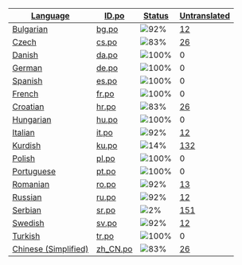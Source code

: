 <table>
  <thead>
    <tr>
      <th>
        <a href="#" id="language">Language</a>
      </th>
      <th>
        <a href="#" id="idpo">ID.po</a>
      </th>
      <th>
        <a href="#" id="status">Status</a>
      </th>
      <th>
        <a href="#" id="untranslated">Untranslated</a>
      </th>
    </tr>
  </thead>
  <tbody>
    <tr>
      <td class="language" data-value="Bulgarian">
        <a href="bg.md">Bulgarian</a>
      </td>
      <td class="idpo" data-value="bg">
        <a href="https://github.com/linuxmint/cinnamon-spices-applets/blob/master/CinnVIIStarkMenu%40NikoKrause/files/CinnVIIStarkMenu%40NikoKrause/po/bg.po">bg.po</a>
      </td>
      <td class="status" data-value="92">
        <img src="https://progress-bar.dev/92" alt="92%" />
      </td>
      <td class="untranslated" data-value="12">
        <a href="../po/CinnVIIStarkMenu@NikoKrause/_bg.po">12</a>
      </td>
    </tr>
    <tr>
      <td class="language" data-value="Czech">
        <a href="cs.md">Czech</a>
      </td>
      <td class="idpo" data-value="cs">
        <a href="https://github.com/linuxmint/cinnamon-spices-applets/blob/master/CinnVIIStarkMenu%40NikoKrause/files/CinnVIIStarkMenu%40NikoKrause/po/cs.po">cs.po</a>
      </td>
      <td class="status" data-value="83">
        <img src="https://progress-bar.dev/83" alt="83%" />
      </td>
      <td class="untranslated" data-value="26">
        <a href="../po/CinnVIIStarkMenu@NikoKrause/_cs.po">26</a>
      </td>
    </tr>
    <tr>
      <td class="language" data-value="Danish">
        <a href="da.md">Danish</a>
      </td>
      <td class="idpo" data-value="da">
        <a href="https://github.com/linuxmint/cinnamon-spices-applets/blob/master/CinnVIIStarkMenu%40NikoKrause/files/CinnVIIStarkMenu%40NikoKrause/po/da.po">da.po</a>
      </td>
      <td class="status" data-value="100">
        <img src="https://progress-bar.dev/100" alt="100%" />
      </td>
      <td class="untranslated" data-value="0">
        0
      </td>
    </tr>
    <tr>
      <td class="language" data-value="German">
        <a href="de.md">German</a>
      </td>
      <td class="idpo" data-value="de">
        <a href="https://github.com/linuxmint/cinnamon-spices-applets/blob/master/CinnVIIStarkMenu%40NikoKrause/files/CinnVIIStarkMenu%40NikoKrause/po/de.po">de.po</a>
      </td>
      <td class="status" data-value="100">
        <img src="https://progress-bar.dev/100" alt="100%" />
      </td>
      <td class="untranslated" data-value="0">
        0
      </td>
    </tr>
    <tr>
      <td class="language" data-value="Spanish">
        <a href="es.md">Spanish</a>
      </td>
      <td class="idpo" data-value="es">
        <a href="https://github.com/linuxmint/cinnamon-spices-applets/blob/master/CinnVIIStarkMenu%40NikoKrause/files/CinnVIIStarkMenu%40NikoKrause/po/es.po">es.po</a>
      </td>
      <td class="status" data-value="100">
        <img src="https://progress-bar.dev/100" alt="100%" />
      </td>
      <td class="untranslated" data-value="0">
        0
      </td>
    </tr>
    <tr>
      <td class="language" data-value="French">
        <a href="fr.md">French</a>
      </td>
      <td class="idpo" data-value="fr">
        <a href="https://github.com/linuxmint/cinnamon-spices-applets/blob/master/CinnVIIStarkMenu%40NikoKrause/files/CinnVIIStarkMenu%40NikoKrause/po/fr.po">fr.po</a>
      </td>
      <td class="status" data-value="100">
        <img src="https://progress-bar.dev/100" alt="100%" />
      </td>
      <td class="untranslated" data-value="0">
        0
      </td>
    </tr>
    <tr>
      <td class="language" data-value="Croatian">
        <a href="hr.md">Croatian</a>
      </td>
      <td class="idpo" data-value="hr">
        <a href="https://github.com/linuxmint/cinnamon-spices-applets/blob/master/CinnVIIStarkMenu%40NikoKrause/files/CinnVIIStarkMenu%40NikoKrause/po/hr.po">hr.po</a>
      </td>
      <td class="status" data-value="83">
        <img src="https://progress-bar.dev/83" alt="83%" />
      </td>
      <td class="untranslated" data-value="26">
        <a href="../po/CinnVIIStarkMenu@NikoKrause/_hr.po">26</a>
      </td>
    </tr>
    <tr>
      <td class="language" data-value="Hungarian">
        <a href="hu.md">Hungarian</a>
      </td>
      <td class="idpo" data-value="hu">
        <a href="https://github.com/linuxmint/cinnamon-spices-applets/blob/master/CinnVIIStarkMenu%40NikoKrause/files/CinnVIIStarkMenu%40NikoKrause/po/hu.po">hu.po</a>
      </td>
      <td class="status" data-value="100">
        <img src="https://progress-bar.dev/100" alt="100%" />
      </td>
      <td class="untranslated" data-value="0">
        0
      </td>
    </tr>
    <tr>
      <td class="language" data-value="Italian">
        <a href="it.md">Italian</a>
      </td>
      <td class="idpo" data-value="it">
        <a href="https://github.com/linuxmint/cinnamon-spices-applets/blob/master/CinnVIIStarkMenu%40NikoKrause/files/CinnVIIStarkMenu%40NikoKrause/po/it.po">it.po</a>
      </td>
      <td class="status" data-value="92">
        <img src="https://progress-bar.dev/92" alt="92%" />
      </td>
      <td class="untranslated" data-value="12">
        <a href="../po/CinnVIIStarkMenu@NikoKrause/_it.po">12</a>
      </td>
    </tr>
    <tr>
      <td class="language" data-value="Kurdish">
        <a href="ku.md">Kurdish</a>
      </td>
      <td class="idpo" data-value="ku">
        <a href="https://github.com/linuxmint/cinnamon-spices-applets/blob/master/CinnVIIStarkMenu%40NikoKrause/files/CinnVIIStarkMenu%40NikoKrause/po/ku.po">ku.po</a>
      </td>
      <td class="status" data-value="14">
        <img src="https://progress-bar.dev/14" alt="14%" />
      </td>
      <td class="untranslated" data-value="132">
        <a href="../po/CinnVIIStarkMenu@NikoKrause/_ku.po">132</a>
      </td>
    </tr>
    <tr>
      <td class="language" data-value="Polish">
        <a href="pl.md">Polish</a>
      </td>
      <td class="idpo" data-value="pl">
        <a href="https://github.com/linuxmint/cinnamon-spices-applets/blob/master/CinnVIIStarkMenu%40NikoKrause/files/CinnVIIStarkMenu%40NikoKrause/po/pl.po">pl.po</a>
      </td>
      <td class="status" data-value="100">
        <img src="https://progress-bar.dev/100" alt="100%" />
      </td>
      <td class="untranslated" data-value="0">
        0
      </td>
    </tr>
    <tr>
      <td class="language" data-value="Portuguese">
        <a href="pt.md">Portuguese</a>
      </td>
      <td class="idpo" data-value="pt">
        <a href="https://github.com/linuxmint/cinnamon-spices-applets/blob/master/CinnVIIStarkMenu%40NikoKrause/files/CinnVIIStarkMenu%40NikoKrause/po/pt.po">pt.po</a>
      </td>
      <td class="status" data-value="100">
        <img src="https://progress-bar.dev/100" alt="100%" />
      </td>
      <td class="untranslated" data-value="0">
        0
      </td>
    </tr>
    <tr>
      <td class="language" data-value="Romanian">
        <a href="ro.md">Romanian</a>
      </td>
      <td class="idpo" data-value="ro">
        <a href="https://github.com/linuxmint/cinnamon-spices-applets/blob/master/CinnVIIStarkMenu%40NikoKrause/files/CinnVIIStarkMenu%40NikoKrause/po/ro.po">ro.po</a>
      </td>
      <td class="status" data-value="92">
        <img src="https://progress-bar.dev/92" alt="92%" />
      </td>
      <td class="untranslated" data-value="13">
        <a href="../po/CinnVIIStarkMenu@NikoKrause/_ro.po">13</a>
      </td>
    </tr>
    <tr>
      <td class="language" data-value="Russian">
        <a href="ru.md">Russian</a>
      </td>
      <td class="idpo" data-value="ru">
        <a href="https://github.com/linuxmint/cinnamon-spices-applets/blob/master/CinnVIIStarkMenu%40NikoKrause/files/CinnVIIStarkMenu%40NikoKrause/po/ru.po">ru.po</a>
      </td>
      <td class="status" data-value="92">
        <img src="https://progress-bar.dev/92" alt="92%" />
      </td>
      <td class="untranslated" data-value="12">
        <a href="../po/CinnVIIStarkMenu@NikoKrause/_ru.po">12</a>
      </td>
    </tr>
    <tr>
      <td class="language" data-value="Serbian">
        <a href="sr.md">Serbian</a>
      </td>
      <td class="idpo" data-value="sr">
        <a href="https://github.com/linuxmint/cinnamon-spices-applets/blob/master/CinnVIIStarkMenu%40NikoKrause/files/CinnVIIStarkMenu%40NikoKrause/po/sr.po">sr.po</a>
      </td>
      <td class="status" data-value="2">
        <img src="https://progress-bar.dev/2" alt="2%" />
      </td>
      <td class="untranslated" data-value="151">
        <a href="../po/CinnVIIStarkMenu@NikoKrause/_sr.po">151</a>
      </td>
    </tr>
    <tr>
      <td class="language" data-value="Swedish">
        <a href="sv.md">Swedish</a>
      </td>
      <td class="idpo" data-value="sv">
        <a href="https://github.com/linuxmint/cinnamon-spices-applets/blob/master/CinnVIIStarkMenu%40NikoKrause/files/CinnVIIStarkMenu%40NikoKrause/po/sv.po">sv.po</a>
      </td>
      <td class="status" data-value="92">
        <img src="https://progress-bar.dev/92" alt="92%" />
      </td>
      <td class="untranslated" data-value="12">
        <a href="../po/CinnVIIStarkMenu@NikoKrause/_sv.po">12</a>
      </td>
    </tr>
    <tr>
      <td class="language" data-value="Turkish">
        <a href="tr.md">Turkish</a>
      </td>
      <td class="idpo" data-value="tr">
        <a href="https://github.com/linuxmint/cinnamon-spices-applets/blob/master/CinnVIIStarkMenu%40NikoKrause/files/CinnVIIStarkMenu%40NikoKrause/po/tr.po">tr.po</a>
      </td>
      <td class="status" data-value="100">
        <img src="https://progress-bar.dev/100" alt="100%" />
      </td>
      <td class="untranslated" data-value="0">
        0
      </td>
    </tr>
    <tr>
      <td class="language" data-value="Chinese (Simplified)">
        <a href="zh_CN.md">Chinese (Simplified)</a>
      </td>
      <td class="idpo" data-value="zh_CN">
        <a href="https://github.com/linuxmint/cinnamon-spices-applets/blob/master/CinnVIIStarkMenu%40NikoKrause/files/CinnVIIStarkMenu%40NikoKrause/po/zh_CN.po">zh_CN.po</a>
      </td>
      <td class="status" data-value="83">
        <img src="https://progress-bar.dev/83" alt="83%" />
      </td>
      <td class="untranslated" data-value="26">
        <a href="../po/CinnVIIStarkMenu@NikoKrause/_zh_CN.po">26</a>
      </td>
    </tr>
  </tbody>
</table>

